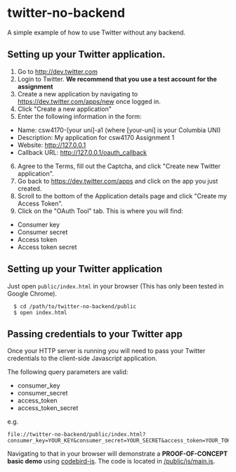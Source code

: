 # twitter-no-backend

A simple example of how to use Twitter without any backend.

## Setting up your Twitter application.

1. Go to http://dev.twitter.com
2. Login to Twitter. **We recommend that you use a test account for the assignment**
3. Create a new application by navigating to https://dev.twitter.com/apps/new once logged in.
4. Click "Create a new application"
5. Enter the following information in the form:
  - Name: csw4170-[your uni]-a1 (where [your-uni] is your Columbia UNI)
  - Description: My application for csw4170 Assignment 1
  - Website: http://127.0.0.1
  - Callback URL: http://127.0.0.1/oauth_callback
6. Agree to the Terms, fill out the Captcha, and click "Create new Twitter application".
7. Go back to https://dev.twitter.com/apps and click on the app you just created.
8. Scroll to the bottom of the Application details page and click "Create my Access Token".
9. Click on the "OAuth Tool" tab. This is where you will find:
  - Consumer key
  - Consumer secret
  - Access token
  - Access token secret

## Setting up your Twitter application

Just open `public/index.html` in your browser (This has only been tested in Google Chrome).

```
  $ cd /path/to/twitter-no-backend/public
  $ open index.html
```

## Passing credentials to your Twitter app

Once your HTTP server is running you will need to pass your Twitter credentials to the client-side Javascript application. 

The following query parameters are valid:

* consumer_key
* consumer_secret
* access_token
* access_token_secret

e.g. 
```
file://twitter-no-backend/public/index.html?consumer_key=YOUR_KEY&consumer_secret=YOUR_SECRET&access_token=YOUR_TOKEN&access_token_secret=YOUR_TOKEN_SECRET
```

Navigating to that in your browser will demonstrate a **PROOF-OF-CONCEPT basic demo** using [codebird-js](https://github.com/jublonet/codebird-js). The code is located in [/public/js/main.js](/public/js/main.js).